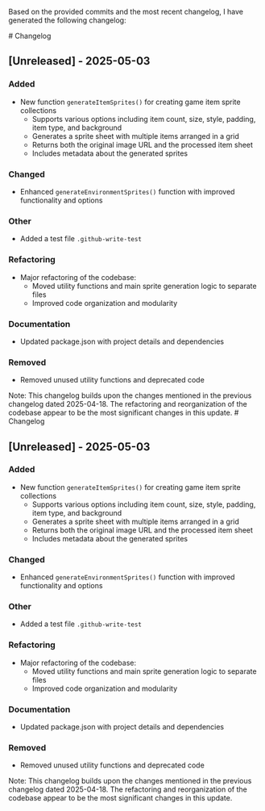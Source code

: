 Based on the provided commits and the most recent changelog, I have generated the following changelog:

<response>
# Changelog

## [Unreleased] - 2025-05-03

### Added
- New function `generateItemSprites()` for creating game item sprite collections
  - Supports various options including item count, size, style, padding, item type, and background
  - Generates a sprite sheet with multiple items arranged in a grid
  - Returns both the original image URL and the processed item sheet
  - Includes metadata about the generated sprites

### Changed
- Enhanced `generateEnvironmentSprites()` function with improved functionality and options

### Other
- Added a test file `.github-write-test`

### Refactoring
- Major refactoring of the codebase:
  - Moved utility functions and main sprite generation logic to separate files
  - Improved code organization and modularity

### Documentation
- Updated package.json with project details and dependencies

### Removed
- Removed unused utility functions and deprecated code

Note: This changelog builds upon the changes mentioned in the previous changelog dated 2025-04-18. The refactoring and reorganization of the codebase appear to be the most significant changes in this update.
</response># Changelog

## [Unreleased] - 2025-05-03

### Added
- New function `generateItemSprites()` for creating game item sprite collections
  - Supports various options including item count, size, style, padding, item type, and background
  - Generates a sprite sheet with multiple items arranged in a grid
  - Returns both the original image URL and the processed item sheet
  - Includes metadata about the generated sprites

### Changed
- Enhanced `generateEnvironmentSprites()` function with improved functionality and options

### Other
- Added a test file `.github-write-test`

### Refactoring
- Major refactoring of the codebase:
  - Moved utility functions and main sprite generation logic to separate files
  - Improved code organization and modularity

### Documentation
- Updated package.json with project details and dependencies

### Removed
- Removed unused utility functions and deprecated code

Note: This changelog builds upon the changes mentioned in the previous changelog dated 2025-04-18. The refactoring and reorganization of the codebase appear to be the most significant changes in this update.